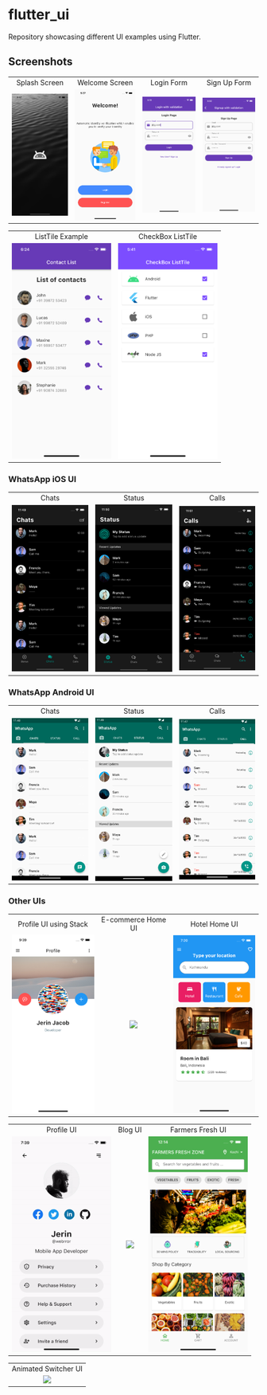 # flutter_ui

Repository showcasing different UI examples using Flutter.

## Screenshots

<table>
  <tr>
    <td align="center">Splash Screen</td>
    <td align="center">Welcome Screen</td>
    <td align="center">Login Form</td>
    <td align="center">Sign Up Form</td>
  </tr>
  <tr>
    <td align="center"><img src="screenshots/1.png" width=200></td>
    <td align="center"><img src="screenshots/2.png" width=200></td>
    <td align="center"><img src="screenshots/3.png" width=200></td>
    <td align="center"><img src="screenshots/4.png" width=200></td>
    
  </tr>
</table>

<table>
  <tr>
    <td align="center">ListTile Example</td>
    <td align="center">CheckBox ListTile</td>
  </tr>
  <tr>
    <td align="center"><img src="screenshots/5.png" width=200></td>
    <td align="center"><img src="screenshots/checkboxlisttile.png" width=200></td>
  </tr>
</table>

### WhatsApp iOS UI


<table>
  <tr>
    <td align="center">Chats</td>
    <td align="center">Status</td>
    <td align="center">Calls</td>
  </tr>
  <tr>
    <td align="center"><img src="screenshots/whatsapp/ios/chats.png" width=200></td>
    <td align="center"><img src="screenshots/whatsapp/ios/status.png" width=200></td>
    <td align="center"><img src="screenshots/whatsapp/ios/calls.png" width=200></td>

  </tr>
</table>

### WhatsApp Android UI


<table>
  <tr>
    <td align="center">Chats</td>
    <td align="center">Status</td>
    <td align="center">Calls</td>
  </tr>
  <tr>
    <td align="center"><img src="screenshots/whatsapp/android/chats.png" width=200></td>
    <td align="center"><img src="screenshots/whatsapp/android/status.png" width=200></td>
    <td align="center"><img src="screenshots/whatsapp/android/calls.png" width=200></td>

  </tr>
</table>

### Other UIs

<table>
  <tr>
    <td align="center">Profile UI using Stack</td>
    <td align="center">E-commerce Home UI</td>
    <td align="center">Hotel Home UI</td>
   
  </tr>
  <tr>
    <td align="center"><img src="screenshots/profileuistack.png" width=200></td>
    <td align="center"><img src="screenshots/gifs/ecommui.gif" width=200></td>
    <td align="center"><img src="screenshots/hotelui.png" width=200></td>
    
  </tr>
</table>

<table>
  <tr>
    <td align="center">Profile UI</td>
    <td align="center">Blog UI</td>
    <td align="center">Farmers Fresh UI</td>

  </tr>
  <tr>
    <td align="center"><img src="screenshots/gifs/profileui.gif" width=200></td>
    <td align="center"><img src="screenshots/gifs/blogui.gif" width=200></td>
    <td align="center"><img src="screenshots/farmers.png" width=200></td>
    
  </tr>
</table>

<table>
  <tr>
    <td align="center">Animated Switcher UI</td>
  </tr>
  <tr>
    <td align="center"><img src="screenshots/gifs/animatedswitcher.gif" width=200></td>
    
  </tr>
</table>

